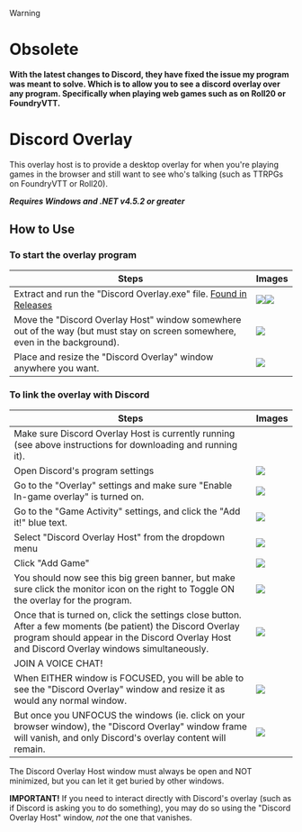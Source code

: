 > [!warning]
> # Obsolete
> **With the latest changes to Discord, they have fixed the issue my program was meant to solve. Which is to allow you to see a discord overlay over any program. Specifically when playing web games such as on Roll20 or FoundryVTT.**

# Discord Overlay

This overlay host is to provide a desktop overlay for when you're playing games in the browser and still want to see who's talking (such as TTRPGs on FoundryVTT or Roll20).

***Requires Windows and .NET v4.5.2 or greater***

## How to Use

### To start the overlay program
|Steps|Images|
|-|-|
|Extract and run the "Discord Overlay.exe" file. [Found in Releases](https://github.com/flamewave000/discord-overlay/releases)|![](.assets/download.png)![](.assets/run.png)|
|Move the "Discord Overlay Host" window somewhere out of the way (but must stay on screen somewhere, even in the background).|![](.assets/organize.png)|
|Place and resize the "Discord Overlay" window anywhere you want.|![](.assets/organize2.png)|

### To link the overlay with Discord
|Steps|Images|
|-|-|
|Make sure Discord Overlay Host is currently running (see above instructions for downloading and running it).||
|Open Discord's program settings|![](.assets/open-settings.png)|
|Go to the "Overlay" settings and make sure "Enable In-game overlay" is turned on.|![](.assets/enable-overlay.png)|
|Go to the "Game Activity" settings, and click the "Add it!" blue text.|![](.assets/add-game.png)|
|Select "Discord Overlay Host" from the dropdown menu|![](.assets/select-overlay.png)|
|Click "Add Game"|![](.assets/accept.png)|
|You should now see this big green banner, but make sure click the monitor icon on the right to Toggle ON the overlay for the program.|![](.assets/toggle-game-overlay.png)|
|Once that is turned on, click the settings close button. After a few moments (be patient) the Discord Overlay program should appear in the Discord Overlay Host and Discord Overlay windows simultaneously.|![](.assets/overlay-is-on.png)|
|JOIN A VOICE CHAT!||
|When EITHER window is FOCUSED, you will be able to see the "Discord Overlay" window and resize it as would any normal window.|![](.assets/overlay-window-visible.png)|
|But once you UNFOCUS the windows (ie. click on your browser window), the "Discord Overlay" window frame will vanish, and only Discord's overlay content will remain.|![](.assets/overlay-window-gone.png)|

The Discord Overlay Host window must always be open and NOT minimized, but you can let it get buried by other windows.

**IMPORTANT!** If you need to interact directly with Discord's overlay (such as if Discord is asking you to do something), you may do so using the "Discord Overlay Host" window, *not* the one that vanishes.
